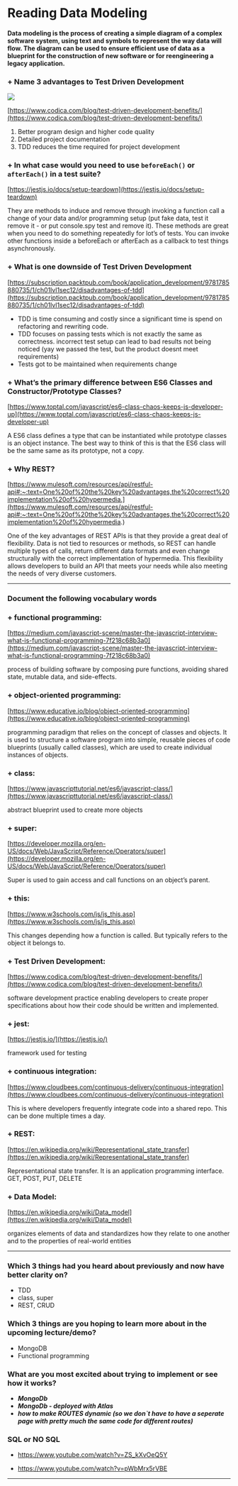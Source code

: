# Reading Data Modeling

#### Data modeling is the process of creating a simple diagram of a complex software system, using text and symbols to represent the way data will flow. The diagram can be used to ensure efficient use of data as a blueprint for the construction of new software or for reengineering a legacy application.
### + Name 3 advantages to Test Driven Development
![](https://upload.wikimedia.org/wikipedia/commons/thumb/5/5d/4-3_Data_Modelling_Today.svg/420px-4-3_Data_Modelling_Today.svg.png)

[https://www.codica.com/blog/test-driven-development-benefits/](https://www.codica.com/blog/test-driven-development-benefits/)

1. Better program design and higher code quality
2. Detailed project documentation
3. TDD reduces the time required for project development

### + In what case would you need to use `beforeEach()` or `afterEach()` in a test suite?

[https://jestjs.io/docs/setup-teardown](https://jestjs.io/docs/setup-teardown)

They are methods to induce and remove through invoking a function call a change of your data and/or programming setup (put fake data, test it remove it - or put console.spy test and remove it). These methods are great when you need to do something repeatedly for lot’s of tests. You can invoke other functions inside a beforeEach or afterEach as a callback to test things asynchronously.

### + What is one downside of Test Driven Development

[https://subscription.packtpub.com/book/application_development/9781785880735/1/ch01lvl1sec12/disadvantages-of-tdd](https://subscription.packtpub.com/book/application_development/9781785880735/1/ch01lvl1sec12/disadvantages-of-tdd)

- TDD is time consuming and costly since a significant time is spend on refactoring and rewriting code.
- TDD focuses on passing tests which is not exactly the same as correctness. incorrect test setup can lead to bad results not being noticed (yay we passed the test, but the product doesnt meet requirements)
- Tests got to be maintained when requirements change

### + What’s the primary difference between ES6 Classes and Constructor/Prototype Classes?

[https://www.toptal.com/javascript/es6-class-chaos-keeps-js-developer-up](https://www.toptal.com/javascript/es6-class-chaos-keeps-js-developer-up)

A ES6 class defines a type that can be instantiated while prototype classes is an object instance. The best way to think of this is that the ES6 class will be the same same as its prototype, not a copy.

### + Why REST?

[https://www.mulesoft.com/resources/api/restful-api#:~:text=One%20of%20the%20key%20advantages,the%20correct%20implementation%20of%20hypermedia.](https://www.mulesoft.com/resources/api/restful-api#:~:text=One%20of%20the%20key%20advantages,the%20correct%20implementation%20of%20hypermedia.)

One of the key advantages of REST APIs is that they provide a great deal of flexibility. Data is not tied to resources or methods, so REST can handle multiple types of calls, return different data formats and even change structurally with the correct implementation of hypermedia. This flexibility allows developers to build an API that meets your needs while also meeting the needs of very diverse customers.

<hr>

### Document the following vocabulary words

### + functional programming:

[https://medium.com/javascript-scene/master-the-javascript-interview-what-is-functional-programming-7f218c68b3a0](https://medium.com/javascript-scene/master-the-javascript-interview-what-is-functional-programming-7f218c68b3a0)

process of building software by composing pure functions, avoiding shared state, mutable data, and side-effects.

### + object-oriented programming:

[https://www.educative.io/blog/object-oriented-programming](https://www.educative.io/blog/object-oriented-programming)

programming paradigm that relies on the concept of classes and objects. It is used to structure a software program into simple, reusable pieces of code blueprints (usually called classes), which are used to create individual instances of objects.

### + class:

[https://www.javascripttutorial.net/es6/javascript-class/](https://www.javascripttutorial.net/es6/javascript-class/)

abstract blueprint used to create more objects

### + super:

[https://developer.mozilla.org/en-US/docs/Web/JavaScript/Reference/Operators/super](https://developer.mozilla.org/en-US/docs/Web/JavaScript/Reference/Operators/super)

Super is used to gain access and call functions on an object’s parent.

### + this:

[https://www.w3schools.com/js/js_this.asp](https://www.w3schools.com/js/js_this.asp)

This changes depending how a function is called. But typically refers to the object it belongs to.

### + Test Driven Development:

[https://www.codica.com/blog/test-driven-development-benefits/](https://www.codica.com/blog/test-driven-development-benefits/)

software development practice enabling developers to create proper specifications about how their code should be written and implemented.

### + jest:

[https://jestjs.io/](https://jestjs.io/)

framework used for testing

### + continuous integration:

[https://www.cloudbees.com/continuous-delivery/continuous-integration](https://www.cloudbees.com/continuous-delivery/continuous-integration)

This is where developers frequently integrate code into a shared repo. This can be done multiple times a day.

### + REST:

[https://en.wikipedia.org/wiki/Representational_state_transfer](https://en.wikipedia.org/wiki/Representational_state_transfer)

Representational state transfer. It is an application programming interface. GET, POST, PUT, DELETE

### + Data Model:

[https://en.wikipedia.org/wiki/Data_model](https://en.wikipedia.org/wiki/Data_model)

organizes elements of data and standardizes how they relate to one another and to the properties of real-world entities

<hr>

### Which 3 things had you heard about previously and now have better clarity on?

- TDD
- class, super
- REST, CRUD

### Which 3 things are you hoping to learn more about in the upcoming lecture/demo?

- MongoDB
- Functional programming

### What are you most excited about trying to implement or see how it works?

- **_MongoDb_**
- **_MongoDb - deployed with Atlas_**
- **_how to make ROUTES dynamic (so we don`t have to have a seperate page with pretty much the same code for different routes)_**

### SQL or NO SQL

- https://www.youtube.com/watch?v=ZS_kXvOeQ5Y

- https://www.youtube.com/watch?v=pWbMrx5rVBE


<hr>


